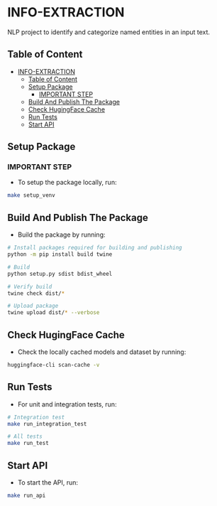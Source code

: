 # INFO-EXTRACTION

NLP project to identify and categorize named entities in an input text.

## Table of Content

- [INFO-EXTRACTION](#info-extraction)
  - [Table of Content](#table-of-content)
  - [Setup Package](#setup-package)
    - [IMPORTANT STEP](#important-step)
  - [Build And Publish The Package](#build-and-publish-the-package)
  - [Check HugingFace Cache](#check-hugingface-cache)
  - [Run Tests](#run-tests)
  - [Start API](#start-api)

## Setup Package

### IMPORTANT STEP

- To setup the package locally, run:

```sh
make setup_venv
```

## Build And Publish The Package

- Build the package by running:

```sh
# Install packages required for building and publishing
python -m pip install build twine

# Build
python setup.py sdist bdist_wheel

# Verify build
twine check dist/*

# Upload package
twine upload dist/* --verbose
```

## Check HugingFace Cache

- Check the locally cached models and dataset by running:

```sh
huggingface-cli scan-cache -v
```

## Run Tests

- For unit and integration tests, run:

```sh
# Integration test
make run_integration_test

# All tests
make run_test
```

## Start API

- To start the API, run:

```sh
make run_api
```
